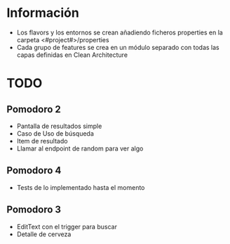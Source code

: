 # Información
- Los flavors y los entornos se crean añadiendo ficheros properties en la carpeta <#project#>/properties
- Cada grupo de features se crea en un módulo separado con todas las capas definidas en Clean Architecture

# TODO
## Pomodoro 2
- Pantalla de resultados simple
- Caso de Uso de búsqueda
- Item de resultado
- Llamar al endpoint de random para ver algo

## Pomodoro 4
- Tests de lo implementado hasta el momento

## Pomodoro 3
- EditText con el trigger para buscar
- Detalle de cerveza